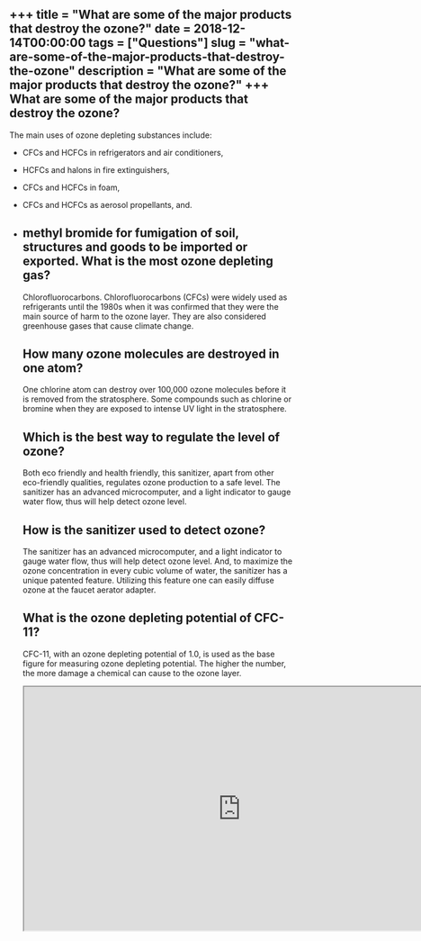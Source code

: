 +++
title = "What are some of the major products that destroy the ozone?"
date = 2018-12-14T00:00:00
tags = ["Questions"]
slug = "what-are-some-of-the-major-products-that-destroy-the-ozone"
description = "What are some of the major products that destroy the ozone?"
+++
What are some of the major products that destroy the ozone?
-----------------------------------------------------------

The main uses of ozone depleting substances include:

- CFCs and HCFCs in refrigerators and air conditioners,
- HCFCs and halons in fire extinguishers,
- CFCs and HCFCs in foam,
- CFCs and HCFCs as aerosol propellants, and.
- methyl bromide for fumigation of soil, structures and goods to be imported or exported. What is the most ozone depleting gas?
    -------------------------------------
    
    Chlorofluorocarbons. Chlorofluorocarbons (CFCs) were widely used as refrigerants until the 1980s when it was confirmed that they were the main source of harm to the ozone layer. They are also considered greenhouse gases that cause climate change.
    
    How many ozone molecules are destroyed in one atom?
    ---------------------------------------------------
    
    One chlorine atom can destroy over 100,000 ozone molecules before it is removed from the stratosphere. Some compounds such as chlorine or bromine when they are exposed to intense UV light in the stratosphere.
    
    Which is the best way to regulate the level of ozone?
    -----------------------------------------------------
    
    Both eco friendly and health friendly, this sanitizer, apart from other eco-friendly qualities, regulates ozone production to a safe level. The sanitizer has an advanced microcomputer, and a light indicator to gauge water flow, thus will help detect ozone level.
    
    How is the sanitizer used to detect ozone?
    ------------------------------------------
    
    The sanitizer has an advanced microcomputer, and a light indicator to gauge water flow, thus will help detect ozone level. And, to maximize the ozone concentration in every cubic volume of water, the sanitizer has a unique patented feature. Utilizing this feature one can easily diffuse ozone at the faucet aerator adapter.
    
    What is the ozone depleting potential of CFC-11?
    ------------------------------------------------
    
    CFC-11, with an ozone depleting potential of 1.0, is used as the base figure for measuring ozone depleting potential. The higher the number, the more damage a chemical can cause to the ozone layer.
    
    <iframe allow="accelerometer; autoplay; clipboard-write; encrypted-media; gyroscope; picture-in-picture" allowfullscreen="" class="__youtube_prefs__  epyt-is-override  no-lazyload" data-no-lazy="1" data-origheight="433" data-origwidth="770" data-skipgform_ajax_framebjll="" height="433" id="_ytid_20622" loading="lazy" src="https://www.youtube.com/embed/IniJx-vRHG0?enablejsapi=1&autoplay=0&cc_load_policy=0&cc_lang_pref=&iv_load_policy=1&loop=0&modestbranding=0&rel=1&fs=1&playsinline=0&autohide=2&theme=dark&color=red&controls=1&" title="YouTube player" width="770"></iframe>
